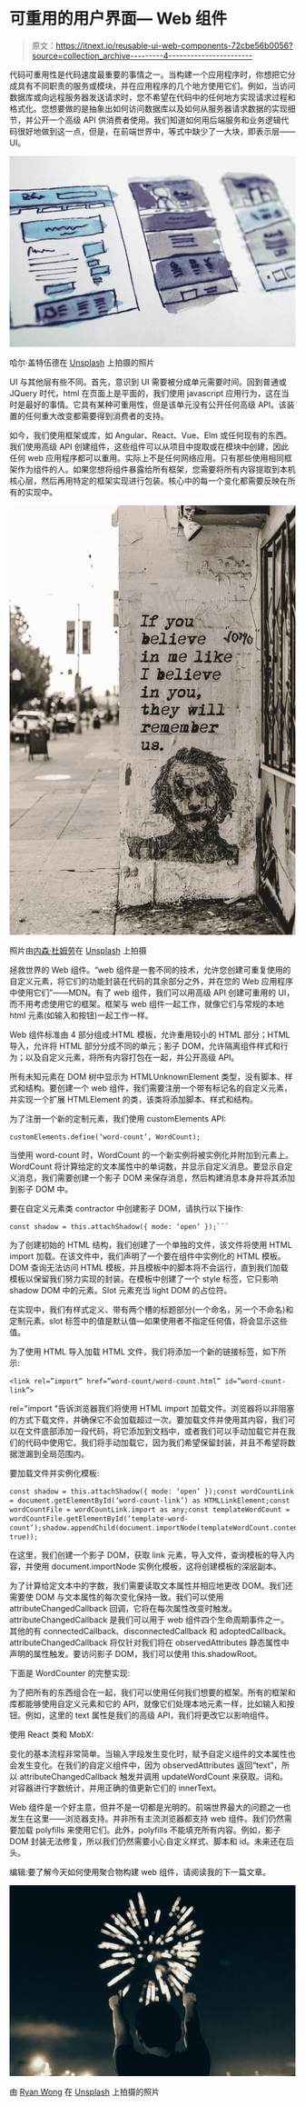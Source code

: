 # 可重用的用户界面— Web 组件

> 原文：<https://itnext.io/reusable-ui-web-components-72cbe56b0056?source=collection_archive---------4----------------------->

代码可重用性是代码速度最重要的事情之一。当构建一个应用程序时，你想把它分成具有不同职责的服务或模块，并在应用程序的几个地方使用它们。例如，当访问数据库或向远程服务器发送请求时，您不希望在代码中的任何地方实现请求过程和格式化。您想要做的是抽象出如何访问数据库以及如何从服务器请求数据的实现细节，并公开一个高级 API 供消费者使用。我们知道如何用后端服务和业务逻辑代码很好地做到这一点，但是，在前端世界中，等式中缺少了一大块，即表示层——UI。

![](img/bd35d7ceb062916687421ade09510f3b.png)

哈尔·盖特伍德在 [Unsplash](https://unsplash.com?utm_source=medium&utm_medium=referral) 上拍摄的照片

UI 与其他层有些不同。首先，意识到 UI 需要被分成单元需要时间。回到普通或 JQuery 时代，html 在页面上是平面的，我们使用 javascript 应用行为，这在当时是最好的事情。它具有某种可重用性，但是该单元没有公开任何高级 API。该装置的任何重大改变都需要得到消费者的支持。

如今，我们使用框架或库，如 Angular、React、Vue、Elm 或任何现有的东西。我们使用高级 API 创建组件，这些组件可以从项目中提取或在模块中创建，因此任何 web 应用程序都可以重用。实际上不是任何网络应用。只有那些使用相同框架作为组件的人。如果您想将组件暴露给所有框架，您需要将所有内容提取到本机核心层，然后再用特定的框架实现进行包装。核心中的每一个变化都需要反映在所有的实现中。

![](img/f4f20e89f9e95f61cceed7200e86bb63.png)

照片由[内森·杜姆劳](https://unsplash.com/@nate_dumlao?utm_source=medium&utm_medium=referral)在 [Unsplash](https://unsplash.com?utm_source=medium&utm_medium=referral) 上拍摄

拯救世界的 Web 组件。“web 组件是一套不同的技术，允许您创建可重复使用的自定义元素，将它们的功能封装在代码的其余部分之外，并在您的 Web 应用程序中使用它们”——MDN。有了 web 组件，我们可以用高级 API 创建可重用的 UI，而不用考虑使用它的框架。框架与 web 组件一起工作，就像它们与常规的本地 html 元素(如输入和按钮)一起工作一样。

Web 组件标准由 4 部分组成:HTML 模板，允许重用较小的 HTML 部分；HTML 导入，允许将 HTML 部分分成不同的单元；影子 DOM，允许隔离组件样式和行为；以及自定义元素，将所有内容打包在一起，并公开高级 API。

所有未知元素在 DOM 树中显示为 HTMLUnknownElement 类型，没有脚本、样式和结构。要创建一个 web 组件，我们需要注册一个带有标记名的自定义元素，并实现一个扩展 HTMLElement 的类，该类将添加脚本、样式和结构。

为了注册一个新的定制元素，我们使用 customElements API:

```
customElements.define(‘word-count’, WordCount);
```

当使用 word-count 时，WordCount 的一个新实例将被实例化并附加到元素上。WordCount 将计算给定的文本属性中的单词数，并显示自定义消息。要显示自定义消息，我们需要创建一个影子 DOM 来保存消息，然后构建消息本身并将其添加到影子 DOM 中。

要在自定义元素类 contractor 中创建影子 DOM，请执行以下操作:

```
const shadow = this.attachShadow({ mode: ‘open’ });```
```

为了创建初始的 HTML 结构，我们创建了一个单独的文件，该文件将使用 HTML import 加载。在该文件中，我们声明了一个要在组件中实例化的 HTML 模板。DOM 查询无法访问 HTML 模板，并且模板中的脚本将不会运行，直到我们加载模板以保留我们努力实现的封装。在模板中创建了一个 style 标签，它只影响 shadow DOM 中的元素。Slot 元素充当 light DOM 的占位符。

在实现中，我们有样式定义、带有两个槽的标题部分(一个命名，另一个不命名)和定制元素。slot 标签中的值是默认值—如果使用者不指定任何值，将会显示这些值。

为了使用 HTML 导入加载 HTML 文件，我们将添加一个新的链接标签，如下所示:

```
<link rel=”import” href=”word-count/word-count.html” id=”word-count-link”>
```

rel="import "告诉浏览器我们将使用 HTML import 加载文件。浏览器将以非阻塞的方式下载文件，并确保它不会加载超过一次。要加载文件并使用其内容，我们可以在文件底部添加一段代码，将它添加到文档中，或者我们可以手动加载它并在我们的代码中使用它。我们将手动加载它，因为我们希望保留封装，并且不希望将数据泄漏到全局范围内。

要加载文件并实例化模板:

```
const shadow = this.attachShadow({ mode: ‘open’ });const wordCountLink = document.getElementById(‘word-count-link’) as HTMLLinkElement;const wordCountFile = wordCountLink.import as any;const templateWordCount = wordCountFile.getElementById(‘template-word-count’);shadow.appendChild(document.importNode(templateWordCount.content, true));
```

在这里，我们创建一个影子 DOM，获取 link 元素，导入文件，查询模板的导入内容，并使用 document.importNode 实例化模板，这将创建模板的深层副本。

为了计算给定文本中的字数，我们需要读取文本属性并相应地更改 DOM。我们还需要使 DOM 与文本属性的每次变化保持一致。我们可以使用 attributeChangedCallback 回调，它将在每次属性改变时触发。attributeChangedCallback 是我们可以用于 web 组件四个生命周期事件之一。其他的有 connectedCallback、disconnectedCallback 和 adoptedCallback。attributeChangedCallback 将仅针对我们将在 observedAttributes 静态属性中声明的属性触发。要访问影子 DOM，我们可以使用 this.shadowRoot。

下面是 WordCounter 的完整实现:

为了把所有的东西组合在一起，我们可以使用任何我们想要的框架。所有的框架和库都能够使用自定义元素和它的 API，就像它们处理本地元素一样，比如输入和按钮。例如，这里的 text 属性是我们的高级 API，我们将更改它以影响组件。

使用 React 类和 MobX:

变化的基本流程非常简单。当输入字段发生变化时，赋予自定义组件的文本属性也会发生变化。在我们的自定义组件中，因为 observedAttributes 返回“text”，所以 attributeChangedCallback 触发并调用 updateWordCount 来获取。词和。对容器进行字数统计，并用正确的值更新它们的 innerText。

Web 组件是一个好主意，但并不是一切都是光明的。前端世界最大的问题之一也发生在这里——浏览器支持。并非所有主流浏览器都支持 web 组件。我们仍然需要加载 polyfills 来使用它们。此外，polyfills 不能填充所有内容。例如，影子 DOM 封装无法修复，所以我们仍然需要小心自定义样式、脚本和 id。未来还在后头。

编辑:要了解今天如何使用聚合物构建 web 组件，请阅读我的下一篇文章。

![](img/7df73ca65c8f419e36dbfb5b02a38a4b.png)

由 [Ryan Wong](https://unsplash.com/@provenwong?utm_source=medium&utm_medium=referral) 在 [Unsplash](https://unsplash.com?utm_source=medium&utm_medium=referral) 上拍摄的照片
